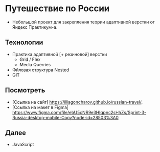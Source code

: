 # Путешествие по России

* Небольшой проект для закрепления теории адаптивной верстки от Яндекс Практикум-а.

## Технологии

* Практика адаптивной [+ резиновой] верстки
	* Grid / Flex
	* Media Querries
* Фйловая структура Nested
* GIT

## Посмотреть

* [Ссылка на сайт]  https://illiagoncharov.github.io/russian-travel/.
* [Ссылка на макет в Figma] https://www.figma.com/file/ebU5cNR9e3HIqpnc2sHhZs/Sprint-3-Russia-desktop-mobile-Copy?node-id=28503%3A0

## Далее

* JavaScript
